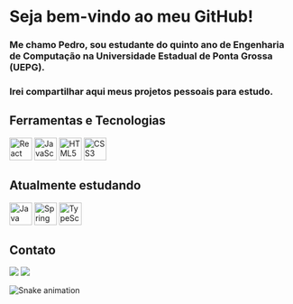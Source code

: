 # Seja bem-vindo ao meu GitHub!
### Me chamo Pedro, sou estudante do quinto ano de Engenharia de Computação na Universidade Estadual de Ponta Grossa (UEPG).
### Irei compartilhar aqui meus projetos pessoais para estudo.

## Ferramentas e Tecnologias
<img loading="lazy" src="https://cdn.jsdelivr.net/gh/devicons/devicon@latest/icons/react/react-original.svg" width=40 height=40 alt="React"/> <img loading="lazy" src="https://cdn.jsdelivr.net/gh/devicons/devicon@latest/icons/javascript/javascript-original.svg" width=40 height=40 alt="JavaScript" /> <img loading="lazy" src="https://cdn.jsdelivr.net/gh/devicons/devicon@latest/icons/html5/html5-original.svg" width=40 height=40 alt="HTML5" /> <img loading="lazy" src="https://cdn.jsdelivr.net/gh/devicons/devicon@latest/icons/css3/css3-original.svg" width=40 height=40 alt="CSS3"/>

## Atualmente estudando
<img loading="lazy" src="https://cdn.jsdelivr.net/gh/devicons/devicon@latest/icons/java/java-original.svg" width=40 height=40 alt="Java"/> <img loading="lazy" src="https://cdn.jsdelivr.net/gh/devicons/devicon@latest/icons/spring/spring-original.svg" width=40 height=40 alt="Spring"/> <img loading="lazy" src="https://cdn.jsdelivr.net/gh/devicons/devicon@latest/icons/typescript/typescript-original.svg" width=40 height=40 alt="TypeScript"/> 

## Contato
<a href = "mailto:pedrofetaborda@gmail.com"><img loading="lazy" src="https://img.shields.io/badge/Gmail-D14836?style=for-the-badge&logo=gmail&logoColor=white" target="_blank"></a>
<a href="https://www.linkedin.com/in/pedro-ft" target="_blank"><img loading="lazy" src="https://img.shields.io/badge/-LinkedIn-%230077B5?style=for-the-badge&logo=linkedin&logoColor=white" target="_blank"></a>

![Snake animation](https://github.com/pedro-ft/pedro-ft/blob/output/github-contribution-grid-snake.svg)
<!--
<a href="https://github.com/pedro-ft">
<img loading="lazy" height="180em" src="https://github-readme-stats.vercel.app/api/top-langs/?username=pedro-ft&layout=compact&langs_count=7&theme=dracula"/>
</div>
-->




          

          
